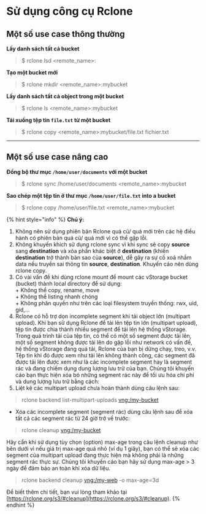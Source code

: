 # Sử dụng công cụ Rclone

## Một số use case thông thường <a href="#sudungcongcurclone-motsousecasethongthuong" id="sudungcongcurclone-motsousecasethongthuong"></a>

**Lấy danh sách tất cả bucket**

> $ rclone lsd \<remote\_name>:

**Tạo một bucket mới**

> $ rclone mkdir \<remote\_name>:mybucket

**Lấy danh sách tất cả object trong một bucket**

> $ rclone ls \<remote\_name>:mybucket

**Tải xuống tệp tin `file.txt` từ một bucket**

> $ rclone copy \<remote\_name>:mybucket/file.txt fichier.txt

***

## Một số use case nâng cao <a href="#sudungcongcurclone-motsousecasenangcao" id="sudungcongcurclone-motsousecasenangcao"></a>

**Đồng bộ thư mục `/home/user/documents` với một bucket**

> $ rclone sync /home/user/documents \<remote\_name>:mybucket

**Sao chép một tệp tin ở thư mục `/home/user/file.txt` into a bucket**

> $ rclone copy /home/user/file.txt \<remote\_name>:mybucket

{% hint style="info" %}
**Chú ý:**&#x20;

1. Không nên sử dụng phiên bản Rclone quá cũ/ quá mới trên các hệ điều hành có phiên bản quá cũ/ quá mới vì có thể gặp lỗi.
2. Không khuyến khích sử dụng rclone sync vì khi sync sẽ copy **source** sang **destination** và xóa phần khác biệt ở **destination** (khiến **destination** trở thành bản sao của **source**), dễ gây ra sự cố xoá nhầm data nếu truyền sai thông tin **source**, **destination**. Khuyến cáo nên dùng rclone copy.
3. &#x20;Có vài vấn đề khi dùng rclone mount để mount các vStorage bucket (bucket) thành local directory để sử dụng:\
   \+ Không thể copy, rename, move\
   \+ Không thể listing nhanh chóng\
   \+ Không phân quyền như trên các loại filesystem truyền thống: rwx, uid, gid,...
4. Rclone có hỗ trợ dọn incomplete segment khi tải object lớn (multipart upload). Khi bạn sử dụng Rclone để tải lên tệp tin lớn (multipart upload), tệp tin được chia thành nhiều segment để tải lên hệ thống vStorage. Trong quá trình tải của tệp tin, có thể có một số segment được tải lên, một số segment không được tải lên do gặp lỗi như network có vấn đề, hệ thống vStorage đang quá tải, Rclone của bạn bị dừng chạy, treo, v.v. Tệp tin khi đó được xem như tải lên không thành công, các segment đã được tải lên được xem như là các incomplete segment hay là segment rác và đang chiếm dụng dung lượng lưu trữ của bạn. Chúng tôi khuyến cáo bạn thực hiện xóa bỏ những segment rác này để tối ưu hóa chi phí và dung lượng lưu trữ bằng cách:
5. Liệt kê các multipart upload chưa hoàn thành dùng câu lệnh sau:

> rclone  backend list-multipart-uploads [vng:/my-bucket](http://vng/my-bucket)

* Xóa các incomplete segment (segment rác) dùng câu lệnh sau để xóa tất cả các segment rác từ 24 giờ trở về trước:

> rclone cleanup [vng:/my-bucket](http://vng/my-bucket)

Hãy cẩn khi sử dụng tùy chọn (option) max-age trong câu lệnh cleanup như bên dưới vì nếu giá trị max-age quá nhỏ (ví dụ 1 giây), bạn có thể sẽ xóa các segment của multipart upload đang thực hiện mà không phải là những segment rác thực sự. Chúng tôi khuyến cáo bạn hãy sử dụng max-age > 3 ngày để đảm bảo an toàn khi xóa dữ liệu.

> rclone backend cleanup [vng:/my-web](http://vng/my-web) -o max-age=3d

Để biết thêm chi tiết, bạn vui lòng tham khảo tại [https://rclone.org/s3/#cleanup](https://rclone.org/s3/#cleanup).
{% endhint %}
